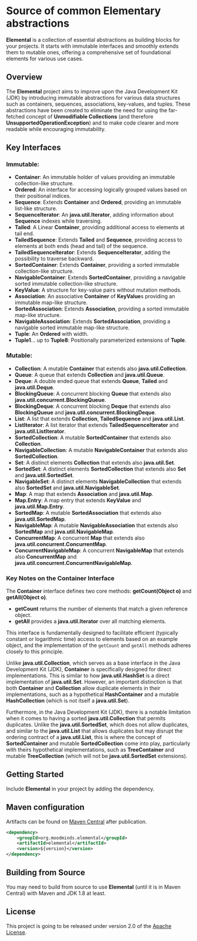 # Source of common Elementary abstractions

**Elemental** is a collection of essential abstractions as building blocks for your projects. It starts with immutable
interfaces and smoothly extends them to mutable ones, offering a comprehensive set of foundational elements for various use cases.

## Overview

The **Elemental** project aims to improve upon the Java Development Kit (JDK) by introducing immutable abstractions for various
data structures such as containers, sequences, associations, key-values, and tuples. These abstractions have been created
to eliminate the need for using the far-fetched concept of **Unmodifiable Collections** (and therefore **UnsupportedOperationException**)
and to make code clearer and more readable while encouraging immutability.

## Key Interfaces

### Immutable:

- **Container**: An immutable holder of values providing an immutable collection-like structure.
- **Ordered**: An interface for accessing logically grouped values based on their positional indices.
- **Sequence**: Extends **Container** and **Ordered**, providing an immutable list-like structure.
- **SequenceIterator**: An **java.util.Iterator**, adding information about **Sequence** indexes while traversing.
- **Tailed**: A Linear **Container**, providing additional access to elements at tail end.
- **TailedSequence**: Extends **Tailed** and **Sequence**, providing access to elements at both ends (head and tail) of the sequence.
- **TailedSequenceIterator**: Extends **SequenceIterator**, adding the possibility to traverse backward.
- **SortedContainer**: Extends **Container**, providing a sorted immutable collection-like structure.
- **NavigableContainer**: Extends **SortedContainer**, providing a navigable sorted immutable collection-like structure.
- **KeyValue**: A structure for key-value pairs without mutation methods.
- **Association**: An associative **Container** of **KeyValue**s providing an immutable map-like structure.
- **SortedAssociation**: Extends **Association**, providing a sorted immutable map-like structure.
- **NavigableAssociation**: Extends **SortedAssociation**, providing a navigable sorted immutable map-like structure.
- **Tuple**: An **Ordered** with width.
- **Tuple1**... up to **Tuple8**: Positionally parameterized extensions of **Tuple**.

### Mutable:

- **Collection**: A mutable **Container** that extends also **java.util.Collection**.
- **Queue**: A queue that extends **Collection** and **java.util.Queue**.
- **Deque**: A double ended queue that extends **Queue**, **Tailed** and **java.util.Deque**.
- **BlockingQueue**: A concurrent blocking **Queue** that extends also **java.util.concurrent.BlockingQueue**.
- **BlockingDeque**: A concurrent blocking **Deque** that extends also **BlockingQueue** and **java.util.concurrent.BlockingDeque**.
- **List**: A list that extends **Collection**, **TailedSequence** and **java.util.List**.
- **ListIterator**: A list iterator that extends **TailedSequenceIterator** and **java.util.ListIterator**.
- **SortedCollection**: A mutable **SortedContainer** that extends also **Collection**.
- **NavigableCollection**: A mutable **NavigableContainer** that extends also **SortedCollection**.
- **Set**: A distinct elements **Collection** that extends also **java.util.Set**.
- **SortedSet**: A distinct elements **SortedCollection** that extends also **Set** and **java.util.SortedSet**.
- **NavigableSet**: A distinct elements **NavigableCollection** that extends also **SortedSet** and **java.util.NavigableSet**.
- **Map**: A map that extends **Association** and **java.util.Map**.
- **Map.Entry**: A map entry that extends **KeyValue** and **java.util.Map.Entry**.
- **SortedMap**: A mutable **SortedAssociation** that extends also **java.util.SortedMap**.
- **NavigableMap**: A mutable **NavigableAssociation** that extends also **SortedMap** and **java.util.NavigableMap**.
- **ConcurrentMap**: A concurrent **Map** that extends also **java.util.concurrent.ConcurrentMap**.
- **ConcurrentNavigableMap**: A concurrent **NavigableMap** that extends also **ConcurrentMap** and **java.util.concurrent.ConcurrentNavigableMap**.


### Key Notes on the Container Interface

The **Container** interface defines two core methods: **getCount(Object o)** and **getAll(Object o)**.

- **getCount** returns the number of elements that match a given reference object.
- **getAll** provides a **java.util.Iterator** over all matching elements.

This interface is fundamentally designed to facilitate efficient (typically constant or logarithmic time)
access to elements based on an example object, and the implementation of the `getCount` and `getAll` methods adheres closely to this principle.

Unlike **java.util.Collection**, which serves as a base interface in the Java Development Kit (JDK), **Container** is specifically designed for direct implementations.
This is similar to how **java.util.HashSet** is a direct implementation of **java.util.Set**. However, an important distinction is that both **Container** and **Collection**
allow duplicate elements in their implementations, such as a hypothetical **HashContainer** and a mutable **HashCollection** (which is not itself a **java.util.Set**).

Furthermore, in the Java Development Kit (JDK), there is a notable limitation when it comes to having a sorted **java.util.Collection** that permits duplicates.
Unlike the **java.util.SortedSet**, which does not allow duplicates, and similar to the **java.util.List** that allows duplicates
but may disrupt the ordering contract of a **java.util.List**, this is where the concept of **SortedContainer** and mutable **SortedCollection**
come into play, particularly with theirs hypothetical implementations, such as **TreeContainer**
and mutable **TreeCollection** (which will not be **java.util.SortedSet** extensions).

## Getting Started

Include **Elemental** in your project by adding the dependency.

## Maven configuration

Artifacts can be found on [Maven Central](https://search.maven.org/) after publication.

```xml
<dependency>
    <groupId>org.moodminds.elemental</groupId>
    <artifactId>elemental</artifactId>
    <version>${version}</version>
</dependency>
```

## Building from Source

You may need to build from source to use **Elemental** (until it is in Maven Central) with Maven and JDK 1.8 at least.

## License
This project is going to be released under version 2.0 of the [Apache License][l].

[l]: https://www.apache.org/licenses/LICENSE-2.0